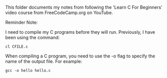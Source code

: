 This folder documents my notes from following the 'Learn C For Beginners' video course from FreeCodeCamp.org on YouTube.

Reminder Note: 

I need to compile my C programs before they will run. Previously, I have been using the command:

```
cl CFILE.c
```

When compiling a C program, you need to use the -o flag to specify the name of the output file. For example:

```
gcc -o hello hello.c
```

